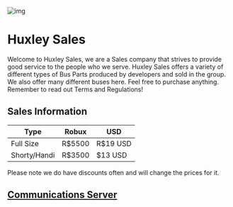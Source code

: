 ![img](https://repository-images.githubusercontent.com/550440220/27b1b164-ef80-409c-b258-0f30ce105ca1)

# Huxley Sales

Welcome to Huxley Sales, we are a Sales company that strives to provide good service to the people who we serve. Huxley Sales offers a variety of different types of Bus Parts produced by developers and sold in the group. We also offer many different buses here. Feel free to purchase anything. Remember to read out Terms and Regulations!

## Sales Information
| Type | Robux | USD |
| --------- | --------- | --------- |
| Full Size | R$5500 | R$19 USD |
| Shorty/Handi | R$3500 | $13 USD |

Please note we do have discounts often and will change the prices for it.

## [Communications Server](https://discord.gg/yHH2cynGzD)
